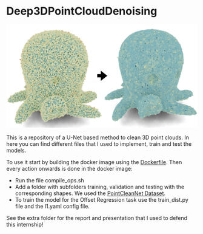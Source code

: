 # Deep3DPointCloudDenoising

![alt text](extra/init_figure.png?raw=true "Title")

This is a repository of a U-Net based method to clean 3D point clouds.
In here you can find different files that I used to implement, train and test the models.

To use it start by building the docker image using the [Dockerfile](https://docs.docker.com/engine/reference/commandline/build/).
Then every action onwards is done in the docker image:
- Run the file compile_ops.sh
- Add a folder with subfolders training, validation and testing with the corresponding shapes. We used the [PointCleanNet Dataset](https://github.com/mrakotosaon/pointcleannet).
- To train the model for the Offset Regression task use the train_dist.py file and the l1.yaml config file.

See the extra folder for the report and presentation that I used to defend this internship!


